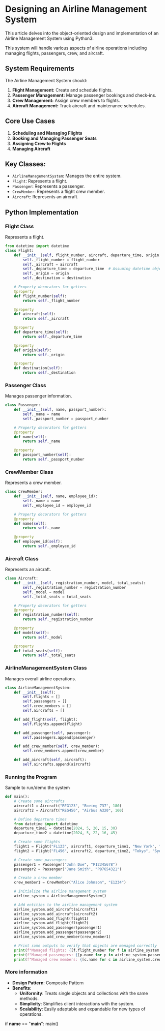 # Designing an Airline Management System

This article delves into the object-oriented design and implementation of an Airline Management System using Python3. 

This system will handle various aspects of airline operations including managing flights, passengers, crew, and aircraft.

## System Requirements

The Airline Management System should:

1. **Flight Management:** Create and schedule flights.
2. **Passenger Management:** Manage passenger bookings and check-ins.
3. **Crew Management:** Assign crew members to flights.
4. **Aircraft Management:** Track aircraft and maintenance schedules.

## Core Use Cases

1. **Scheduling and Managing Flights**
2. **Booking and Managing Passenger Seats**
3. **Assigning Crew to Flights**
4. **Managing Aircraft**

## Key Classes:
- `AirlineManagementSystem`: Manages the entire system.
- `Flight`: Represents a flight.
- `Passenger`: Represents a passenger.
- `CrewMember`: Represents a flight crew member.
- `Aircraft`: Represents an aircraft.

## Python Implementation

### Flight Class

Represents a flight.

```python
from datetime import datetime
class Flight:
    def __init__(self, flight_number, aircraft, departure_time, origin, destination):
        self._flight_number = flight_number
        self._aircraft = aircraft
        self._departure_time = departure_time  # Assuming datetime object
        self._origin = origin
        self._destination = destination

    # Property decorators for getters
    @property
    def flight_number(self):
        return self._flight_number

    @property
    def aircraft(self):
        return self._aircraft

    @property
    def departure_time(self):
        return self._departure_time

    @property
    def origin(self):
        return self._origin

    @property
    def destination(self):
        return self._destination
```
### Passenger Class
Manages passenger information.
```python
class Passenger:
    def __init__(self, name, passport_number):
        self._name = name
        self._passport_number = passport_number

    # Property decorators for getters
    @property
    def name(self):
        return self._name

    @property
    def passport_number(self):
        return self._passport_number

```
### CrewMember Class
Represents a crew member.
```python
class CrewMember:
    def __init__(self, name, employee_id):
        self._name = name
        self._employee_id = employee_id

    # Property decorators for getters
    @property
    def name(self):
        return self._name

    @property
    def employee_id(self):
        return self._employee_id

```
### Aircraft Class
Represents an aircraft.
```python
class Aircraft:
    def __init__(self, registration_number, model, total_seats):
        self._registration_number = registration_number
        self._model = model
        self._total_seats = total_seats

    # Property decorators for getters
    @property
    def registration_number(self):
        return self._registration_number

    @property
    def model(self):
        return self._model

    @property
    def total_seats(self):
        return self._total_seats

```
### AirlineManagementSystem Class
Manages overall airline operations.
```python
class AirlineManagementSystem:
    def __init__(self):
        self.flights = []
        self.passengers = []
        self.crew_members = []
        self.aircrafts = []

    def add_flight(self, flight):
        self.flights.append(flight)

    def add_passenger(self, passenger):
        self.passengers.append(passenger)

    def add_crew_member(self, crew_member):
        self.crew_members.append(crew_member)

    def add_aircraft(self, aircraft):
        self.aircrafts.append(aircraft)
```
### Running the Program
Sample to run/demo the system
```python
def main():
    # Create some aircrafts
    aircraft1 = Aircraft("REG123", "Boeing 737", 180)
    aircraft2 = Aircraft("REG456", "Airbus A320", 160)

    # Define departure times
    from datetime import datetime
    departure_time1 = datetime(2024, 5, 20, 15, 30)
    departure_time2 = datetime(2024, 5, 22, 16, 45)

    # Create some flights
    flight1 = Flight("FL123", aircraft1, departure_time1, "New York", "London")
    flight2 = Flight("FL456", aircraft2, departure_time2, "Tokyo", "Sydney")

    # Create some passengers
    passenger1 = Passenger("John Doe", "P12345678")
    passenger2 = Passenger("Jane Smith", "P87654321")

    # Create a crew member
    crew_member1 = CrewMember("Alice Johnson", "E1234")

    # Initialize the airline management system
    airline_system = AirlineManagementSystem()

    # Add entities to the airline management system
    airline_system.add_aircraft(aircraft1)
    airline_system.add_aircraft(aircraft2)
    airline_system.add_flight(flight1)
    airline_system.add_flight(flight2)
    airline_system.add_passenger(passenger1)
    airline_system.add_passenger(passenger2)
    airline_system.add_crew_member(crew_member1)

    # Print some outputs to verify that objects are managed correctly
    print(f"Managed flights: {[f.flight_number for f in airline_system.flights]}")
    print(f"Managed passengers: {[p.name for p in airline_system.passengers]}")
    print(f"Managed crew members: {[c.name for c in airline_system.crew_members]}")
```
### More information
- **Design Pattern**: Composite Pattern
- **Benefits**:
  - **Uniformity**: Treats single objects and collections with the same methods.
  - **Simplicity**: Simplifies client interactions with the system.
  - **Scalability**: Easily adaptable and expandable for new types of operations.



if __name__ == "__main__":
    main()
```

